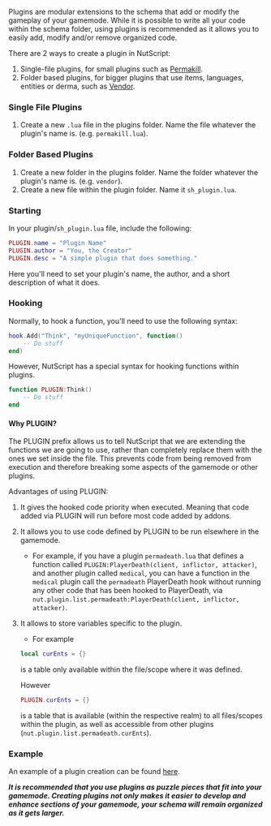 Plugins are modular extensions to the schema that add or modify the gameplay of your gamemode. While it is possible to write all your code within the schema folder, using plugins is recommended as it allows you to easily add, modify and/or remove organized code.

There are 2 ways to create a plugin in NutScript:

1. Single-file plugins, for small plugins such as [Permakill](https://github.com/NutScript/NutScript/blob/1.2/plugins/permakill.lua).
2. Folder based plugins, for bigger plugins that use items, languages, entities or derma, such as [Vendor](https://github.com/NutScript/NutScript/tree/1.2/plugins/vendor).

### **Single File Plugins**

1. Create a new ```.lua``` file in the plugins folder. Name the file whatever the plugin's name is. (e.g. ```permakill.lua```).

### **Folder Based Plugins**

1. Create a new folder in the plugins folder. Name the folder whatever the plugin's name is. (e.g. ```vendor```).
2. Create a new file within the plugin folder. Name it ```sh_plugin.lua```.

### **Starting**

In your plugin/```sh_plugin.lua``` file, include the following:

```lua
PLUGIN.name = "Plugin Name"
PLUGIN.author = "You, the Creator"
PLUGIN.desc = "A simple plugin that does something."
```

Here you'll need to set your plugin's name, the author, and a short description of what it does.

### **Hooking**

Normally, to hook a function, you'll need to use the following syntax:
```lua
hook.Add("Think", "myUniqueFunction", function()
    -- Do stuff
end)
```

However, NutScript has a special syntax for hooking functions within plugins.

```lua
function PLUGIN:Think()
    -- Do stuff
end
```

#### **Why PLUGIN?**

The PLUGIN prefix allows us to tell NutScript that we are extending the functions we are going to use, rather than completely replace them with the ones we set inside the file. This prevents code from being removed from execution and therefore breaking some aspects of the gamemode or other plugins.

Advantages of using PLUGIN:

1. It gives the hooked code priority when executed. Meaning that code added via PLUGIN will run before most code added by addons.

2. It allows you to use code defined by PLUGIN to be run elsewhere in the gamemode.
    - For example, if you have a plugin ```permadeath.lua``` that defines a function called ```PLUGIN:PlayerDeath(client, inflictor, attacker)```, and another plugin called ```medical```, you can have a function in the ```medical``` plugin call the ```permadeath``` PlayerDeath hook without running any other code that has been hooked to PlayerDeath, via ```nut.plugin.list.permadeath:PlayerDeath(client, inflictor, attacker)```.

3. It allows to store variables specific to the plugin.
    - For example

    ```lua
    local curEnts = {}
    ```

    is a table only available within the file/scope where it was defined.

    However

    ```lua
    PLUGIN.curEnts = {}
    ```

    is a table that is available (within the respective realm) to all files/scopes within the plugin, as well as accessible from other plugins (```nut.plugin.list.permadeath.curEnts```).
### **Example**

An example of a plugin creation can be found [here](development_examples/Plugin_Example.md).

_**It is recommended that you use plugins as puzzle pieces that fit into your gamemode. Creating plugins not only makes it easier to develop and enhance sections of your gamemode, your schema will remain organized as it gets larger.**_
